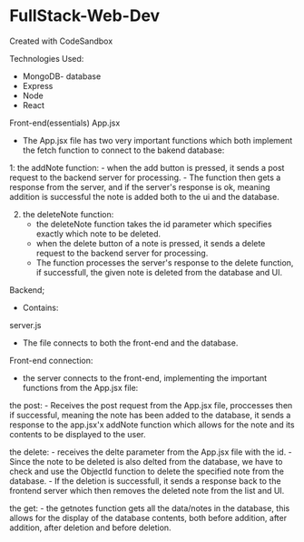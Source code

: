 # FullStack-Web-Dev
Created with CodeSandbox

 Technologies Used:
 - MongoDB- database
 - Express
 - Node
 - React

 Front-end(essentials)
App.jsx
- The App.jsx file has two very important functions which both implement the fetch function to connect to the bakend database:

1: the addNote function:
    - when the add button is pressed, it sends a post request to the backend server for processing.
    - The function then gets a response from the server, and if the server's response is ok, meaning addition is successful the note is  added both to the ui and the database.



 2. the deleteNote function:
    - the deleteNote function takes the id parameter which specifies exactly which note to be deleted. 
    - when the delete button of a note is pressed, it sends a delete request to the backend server for processing.   
    - The function processes the server's response to the delete function, if successfull, the given note is deleted from the database and UI.


Backend;
- Contains:

server.js
- The file connects to both the front-end and the database.

Front-end connection:
- the server connects to the front-end, implementing the important functions from the App.jsx file:

the post:
    - Receives the post request from the App.jsx file, proccesses then if successful, meaning the note has been added to the database, it sends a response to the app.jsx'x addNote function which allows for the note and its contents to be displayed to the user.

the delete:
    - receives the delte parameter from the App.jsx file with the id. 
    - Since the note to be deleted is also delted from the database, we have to check and use the ObjectId function to delete the specified note from the database. 
    - If the deletion is successfull, it sends a response back to the frontend server which then removes the deleted note from the list and UI.

the get:
    - the getnotes function gets all the data/notes in the database, this allows for the display of the database contents, both before addition, after addition, after deletion and before deletion.

